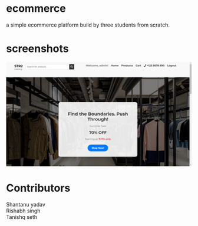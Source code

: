 # ecommerce
a simple ecommerce platform build by three students from scratch.

# screenshots
![image](https://github.com/metaXproject/ecommerce/blob/main/images/Screenshot%20(23).png)

# Contributors
Shantanu yadav<br/>
Rishabh singh<br/>
Tanishq seth
